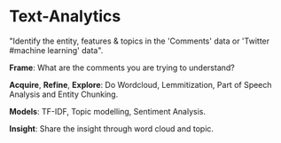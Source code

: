 # Text-Analytics

"Identify the entity, features & topics in the 'Comments' data or 'Twitter #machine learning' data".

**Frame**: What are the comments you are trying to understand?

**Acquire**, **Refine**, **Explore**: Do Wordcloud, Lemmitization, Part of Speech Analysis and Entity Chunking.

**Models**: TF-IDF, Topic modelling, Sentiment Analysis.

**Insight**: Share the insight through word cloud and topic.
